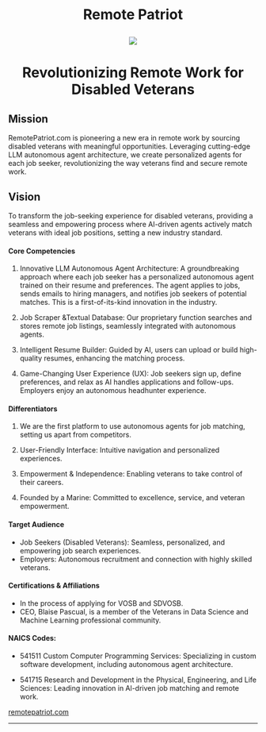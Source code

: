 # <p align="center"> Remote Patriot </p>
<p align="center">
<img src="https://e7upddqeoxq.exactdn.com/wp-content/uploads/2023/04/Remote_Patriot_Logo-removebg.png?strip=all&lossy=1&w=648&ssl=1" /> 
</p>

# <p align="center"> Revolutionizing Remote Work for Disabled Veterans </p>

## Mission
RemotePatriot.com is pioneering a new era in remote work by sourcing disabled
veterans with meaningful opportunities. Leveraging cutting-edge LLM autonomous
agent architecture, we create personalized agents for each job seeker, revolutionizing
the way veterans find and secure remote work.

## Vision
To transform the job-seeking experience for disabled veterans, providing a seamless
and empowering process where AI-driven agents actively match veterans with ideal job
positions, setting a new industry standard.

#### Core Competencies

1. Innovative LLM Autonomous Agent Architecture: A groundbreaking approach where each job seeker has a
personalized autonomous agent trained on their resume and preferences. The agent applies to jobs, sends emails
to hiring managers, and notifies job seekers of potential matches. This is a first-of-its-kind innovation in the
industry.

3. Job Scraper &Textual Database: Our proprietary function searches and stores remote job listings, seamlessly
integrated with autonomous agents.

5. Intelligent Resume Builder: Guided by AI, users can upload or build high-quality resumes, enhancing the matching
process.

7. Game-Changing User Experience (UX): Job seekers sign up, define preferences, and relax as AI handles
applications and follow-ups. Employers enjoy an autonomous headhunter experience.


#### Differentiators

1. We are the first platform to use autonomous agents for job matching, setting us apart from competitors.

2. User-Friendly Interface: Intuitive navigation and personalized experiences.

3. Empowerment & Independence: Enabling veterans to take control of their careers.

4. Founded by a Marine: Committed to excellence, service, and veteran empowerment.

#### Target Audience 

- Job Seekers (Disabled Veterans): Seamless, personalized, and empowering job search experiences.
- Employers: Autonomous recruitment and connection with highly skilled veterans.

#### Certifications & Affiliations

- In the process of applying for VOSB and SDVOSB.
- CEO, Blaise Pascual, is a member of the Veterans in Data Science and Machine Learning professional community.



#### NAICS Codes:

* 541511 Custom Computer Programming Services: Specializing in custom software development, including autonomous agent architecture.

* 541715 Research and Development in the Physical, Engineering, and Life Sciences: Leading innovation in Al-driven job matching and remote work.

[remotepatriot.com](http://remotepatriot.com)

 


---

